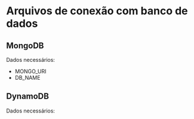 # Arquivos de conexão com banco de dados

## MongoDB

Dados necessários:

* MONGO_URI
* DB_NAME

## DynamoDB

Dados necessários:

<TODO>
